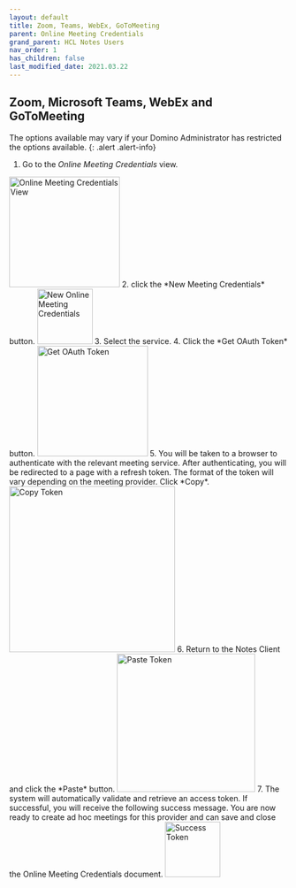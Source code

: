 ```yaml
---
layout: default
title: Zoom, Teams, WebEx, GoToMeeting
parent: Online Meeting Credentials
grand_parent: HCL Notes Users
nav_order: 1
has_children: false
last_modified_date: 2021.03.22
---
```


## Zoom, Microsoft Teams, WebEx and GoToMeeting

The options available may vary if your Domino Administrator has restricted the options available.
{: .alert .alert-info}

1. Go to the *Online Meeting Credentials* view.  
<img src="{{'/assets/images/user_guide/credentials_view.png' | relative_url}}" style="height:200px" alt="Online Meeting Credentials View" />
2. click the *New Meeting Credentials* button.  
<img src="{{'/assets/images/user_guide/new_meeting_credentials.png' | relative_url}}" style="height:100px" alt="New Online Meeting Credentials" />
3. Select the service.  
4. Click the *Get OAuth Token* button.  
<img src="{{'/assets/images/user_guide/get_oauth_token.png' | relative_url}}" style="height:200px" alt="Get OAuth Token" />
5. You will be taken to a browser to authenticate with the relevant meeting service. After authenticating, you will be redirected to a page with a refresh token. The format of the token will vary depending on the meeting provider. Click *Copy*.  
<img src="{{'/assets/images/user_guide/copy_token.png' | relative_url}}" style="height:300px" alt="Copy Token" />
6. Return to the Notes Client and click the *Paste* button.  
<img src="{{'/assets/images/user_guide/paste_token.png' | relative_url}}" style="height:250px" alt="Paste Token" />
7. The system will automatically validate and retrieve an access token. If successful, you will receive the following success message. You are now ready to create ad hoc meetings for this provider and can save and close the Online Meeting Credentials document.  
<img src="{{'/assets/images/user_guide/success_token.png' | relative_url}}" style="height:100px" alt="Success Token" />